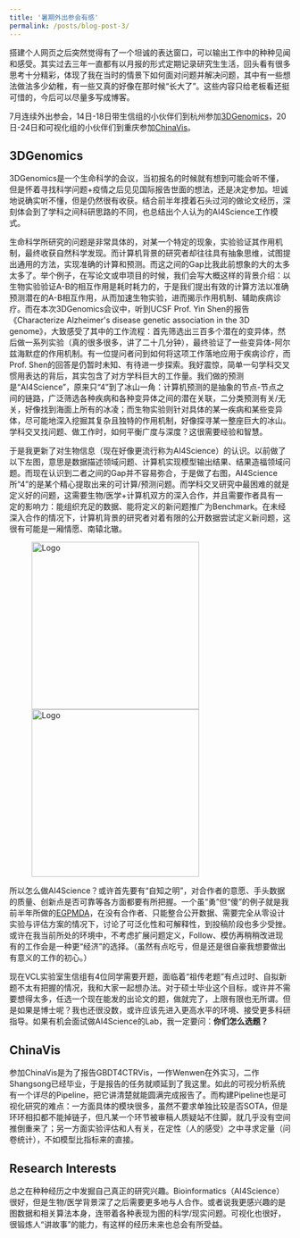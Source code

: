 ```yaml
---
title: '暑期外出参会有感'
permalink: /posts/blog-post-3/
---
```


搭建个人网页之后突然觉得有了一个坦诚的表达窗口，可以输出工作中的种种见闻和感受。其实过去三年一直都有以月报的形式定期记录研究生生活，回头看有很多思考十分精彩，体现了我在当时的情景下如何面对问题并解决问题，其中有一些想法做法多少幼稚，有一些又真的好像在那时候“长大了”。这些内容只给老板看还挺可惜的，今后可以尽量多写成博客。  

7月连续外出参会，14日-18日带生信组的小伙伴们到杭州参加[3DGenomics]( http://www.3dgenomics.org/)，20日-24日和可视化组的小伙伴们到重庆参加[ChinaVis]( https://chinavis.org/2023/)。  

## 3DGenomics

3DGenomics是一个生命科学的会议，当初报名的时候就有想到可能会听不懂，但是怀着寻找科学问题+疫情之后见见国际报告世面的想法，还是决定参加。坦诚地说确实听不懂，但是仍然很有收获。结合前半年摸着石头过河的做论文经历，深刻体会到了学科之间科研思路的不同，也总结出个人认为的AI4Science工作模式。

生命科学所研究的问题是非常具体的，对某一个特定的现象，实验验证其作用机制，最终收获自然科学发现。而计算机背景的研究者却往往具有抽象思维，试图提出通用的方法，实现准确的计算和预测。而这之间的Gap比我此前想象的大的太多太多了。举个例子，在写论文或申项目的时候，我们会写大概这样的背景介绍：以生物实验验证A-B的相互作用是耗时耗力的，于是我们提出有效的计算方法以准确预测潜在的A-B相互作用，从而加速生物实验，进而揭示作用机制、辅助疾病诊疗。而在本次3DGenomics会议中，听到UCSF Prof. Yin Shen的报告《Characterize Alzheimer's disease genetic association in the 3D genome》，大致感受了其中的工作流程：首先筛选出三百多个潜在的变异体，然后做一系列实验（真的很多很多，讲了二十几分钟），最终验证了一些变异体-阿尔兹海默症的作用机制。有一位提问者问到如何将这项工作落地应用于疾病诊疗，而Prof. Shen的回答是仍暂时未知、有待进一步探索。我好震惊，简单一句学科交叉惯用表达的背后，其实包含了对方学科巨大的工作量。我们做的预测是“AI4Science”，原来只“4”到了冰山一角：计算机预测的是抽象的节点-节点之间的链路，广泛筛选各种疾病和各种变异体之间的潜在关联，二分类预测有关/无关，好像找到海面上所有的冰凌；而生物实验则针对具体的某一疾病和某些变异体，尽可能地深入挖掘其复杂且独特的作用机制，好像探寻某一整座巨大的冰山。学科交叉找问题、做工作时，如何平衡广度与深度？这很需要经验和智慧。

于是我更新了对生物信息（现在好像更流行称为AI4Science）的认识。以前做了以下左图，意思是数据描述领域问题、计算机实现模型输出结果、结果造福领域问题。而现在认识到二者之间的Gap并不容易弥合，于是做了右图，AI4Science所“4”的是某个精心提取出来的可计算/预测问题。而学科交叉研究中最困难的就是定义好的问题，这需要生物/医学+计算机双方的深入合作，并且需要作者具有一定的影响力：能组织充足的数据、能将定义的新问题推广为Benchmark。在未经深入合作的情况下，计算机背景的研究者对着有限的公开数据尝试定义新问题，这很有可能是一厢情愿、南辕北辙。

<!-- ![图1](../images/bioinformatics_1.png)
![图2](../images/bioinformatics_2.png) -->

<figure class="half">
    <img src="https://echochou990919.github.io/images/bioinformatics_1.png" title="Logo" width="300" /> 
    <img src="https://echochou990919.github.io/images/bioinformatics_2.png" title="Logo" width="300" />
</figure>


所以怎么做AI4Science？或许首先要有“自知之明”，对合作者的意愿、手头数据的质量、创新点是否可靠等各方面都要有所把握。一个虽“勇”但“傻”的例子就是我前半年所做的[EGPMDA](http://arxiv.org/abs/2307.07957)，在没有合作者、只能整合公开数据、需要完全从零设计实验与评估方案的情况下，讨论了可泛化性和可解释性，到投稿阶段也多少受挫。或许在我当前所处的环境中，不考虑扩展问题定义，Follow、模仿再稍稍改进现有的工作会是一种更“经济”的选择。（虽然有点吃亏，但是还是很自豪我想要做出有意义的工作的初心。）

现在VCL实验室生信组有4位同学需要开题，面临着“祖传老题”有点过时、自拟新题不太有把握的情况，我和大家一起想办法。对于硕士毕业这个目标，或许并不需要想得太多，任选一个现在能发的出论文的题，做就完了，上限有限也无所谓。但是如果是博士呢？我也还很没数，或许应该先进入更高水平的环境、接受更多科研指导。如果有机会面试做AI4Science的Lab，我一定要问：**你们怎么选题？**

## ChinaVis

参加ChinaVis是为了报告GBDT4CTRVis，一作Wenwen在外实习，二作Shangsong已经毕业，于是报告的任务就顺延到了我这里。如此的可视分析系统有一个详尽的Pipeline，把它讲清楚就能圆满完成报告了。而构建Pipeline也是可视化研究的难点：一方面具体的模块很多，虽然不要求单独比较是否SOTA，但是环环相扣都不能掉链子，但凡某一个环节被审稿人质疑站不住脚，就几乎没有空间推倒重来了；另一方面实验评估和人有关，在定性（人的感受）之中寻求定量（问卷统计），不如模型比指标来的直接。

## Research Interests

总之在种种经历之中发掘自己真正的研究兴趣。Bioinformatics（AI4Science）很好，但是生物/医学背景深了之后需要更多地与人合作。或者说我更感兴趣的是图数据和相关算法本身，连带着各种表现为图的科学/现实问题。可视化也很好，很锻炼人“讲故事”的能力，有这样的经历未来也总会有所受益。